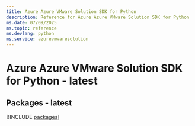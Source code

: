 ```yaml
---
title: Azure Azure VMware Solution SDK for Python
description: Reference for Azure Azure VMware Solution SDK for Python
ms.date: 07/09/2025
ms.topic: reference
ms.devlang: python
ms.service: azurevmwaresolution
---
```

# Azure Azure VMware Solution SDK for Python - latest
## Packages - latest
[!INCLUDE [packages](azure-vmware-solution-index.md)]